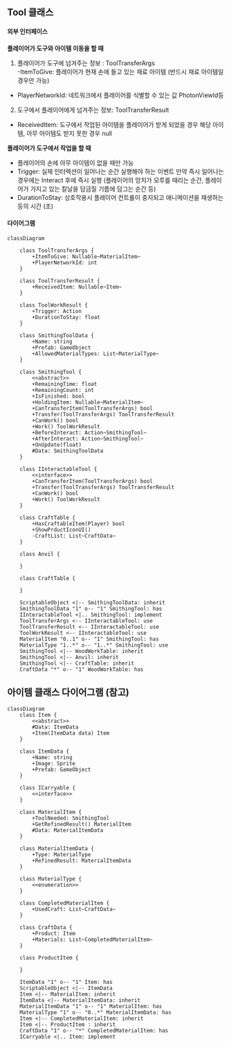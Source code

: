 ## Tool 클래스

#### 외부 인터페이스
**플레이어가 도구와 아이템 이동을 할 때**
1.  플레이어가 도구에 넘겨주는 정보 : ToolTransferArgs  
 -ItemToGive: 플레이어가 현재 손에 들고 있는 재료 아이템 (반드시 재료 아이템일 경우만 가능)
- PlayerNetworkId: 네트워크에서 플레이어를 식별할 수 있는 값 PhotonViewId등 
2. 도구에서 플레이어에게 넘겨주는 정보: ToolTransferResult
- ReceivedItem: 도구에서 작업된 아이템을 플레이어가 받게 되었을 경우 해당 아이템, 아무 아이템도 받지 못한 경우 null

**플레이어가 도구에서 작업을 할 때**
- 플레이어의 손에 아무 아이템이 없을 때만 가능
- Trigger: 실제 인터렉션이 일어나는 순간 실행해야 하는 이벤트 만약 즉시 일어나는 경우에는 Interact 후에 즉시 실행
(플레이어의 망치가 모루를 때리는 순간,  플레이어가 가지고 있는 칼날을 담금질 기름에 담그는 순간 등)
- DurationToStay: 상호작용시 플레이어 컨트롤이 중지되고 애니메이션을 재생하는 등의 시간 (초)

####  다이어그램

```mermaid
classDiagram

    class ToolTransferArgs {
        +ItemToGive: Nullable~MaterialItem~
        +PlayerNetworkId: int
    }

    class ToolTransferResult {
        +ReceivedItem: Nullable~Item~
    }

    class ToolWorkResult {
        +Trigger: Action
        +DurationToStay: float
    }

    class SmithingToolData {
        +Name: string
        +Prefab: GameObject
        +AllowedMaterialTypes: List~MaterialType~
    }

	class SmithingTool {
    	<<abstract>>
        +RemainingTime: float 
        +RemainingCount: int
        +IsFinished: bool 
        +HoldingItem: Nullable~MaterialItem~  
        +CanTransferItem(ToolTransferArgs) bool
        +Transfer(ToolTransferArgs) ToolTransferResult
        +CanWork() bool
        +Work() ToolWorkResult
        +BeforeInteract: Action~SmithingTool~
        +AfterInteract: Action~SmithingTool~
        +OnUpdate(float)
        #Data: SmithingToolData
	}

    class IInteractableTool {
        <<interface>>
        +CanTransferItem(ToolTransferArgs) bool
        +Transfer(ToolTransferArgs) ToolTransferResult
        +CanWork() bool
        +Work() ToolWorkResult
    }

    class CraftTable {
        +HasCraftableItem(Player) bool
        +ShowPrductIconUI()
        -CraftList: List~CraftData~
    }

    class Anvil {

    }

    class CraftTable {
        
    }
    
    ScriptableObject <|-- SmithingToolData: inherit
    SmithingToolData "1" o-- "1" SmithingTool: has
    IInteractableTool <|.. SmithingTool: implement
    ToolTransferArgs <-- IInteractableTool: use
    ToolTransferResult <-- IInteractableTool: use
    ToolWorkResult <-- IInteractableTool: use
    MaterialItem "0..1" o-- "1" SmithingTool: has
    MaterialType "1..*" o-- "1..*" SmithingTool: use
    SmithingTool <|-- WoodWorkTable: inherit
    SmithingTool <|-- Anvil: inherit 
    SmithingTool <|-- CraftTable: inherit
    CraftData "*" o-- "1" WoodWorkTable: has
```

## 아이템 클래스 다이어그램 (참고)

```mermaid
classDiagram
	class Item {
    	<<abstract>>
        #Data: ItemData
		+Item(ItemData data) Item
	}

	class ItemData {
		+Name: string
		+Image: Sprite
		+Prefab: GameObject
	}

	class ICarryable {
    	<<interface>>
	}
    
    class MaterialItem {
        +ToolNeeded: SmithingTool 
        +GetRefinedResult() MaterialItem 
        #Data: MaterialItemData
    }

    class MaterialItemData {
        +Type: MaterialType
        +RefinedResult: MaterialItemData
    }

    class MaterialType {
        <<enumeration>>
    }

    class CompletedMaterialItem {
        +UsedCraft: List~CraftData~
    }
    
    class CraftData {
        +Product: Item 
        +Materials: List~CompletedMaterialItem~ 
    }

    class ProductItem {

    }

	ItemData "1" o-- "1" Item: has
    ScriptableObject <|-- ItemData
    Item <|-- MaterialItem: inherit
    ItemData <|-- MaterialItemData: inherit
    MaterialItemData "1" o-- "1" MaterialItem: has
    MaterialType "1" o-- "0..*" MaterialItemData: has
    Item <|-- CompletedMaterialItem: inherit
    Item <|-- ProductItem : inherit
    CraftData "1" o-- "*" CompletedMaterialItem: has
    ICarryable <|.. Item: implement
```


